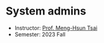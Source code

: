 # System admins
- Instructor: [Prof. Meng-Hsun Tsai]([https://sites.google.com/view/wei-cecnl/](https://people.cs.nycu.edu.tw/~tsaimh/))
- Semester: 2023 Fall
